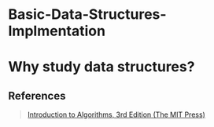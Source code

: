 # Basic-Data-Structures-Implmentation

# Why study data structures?


## References
>[ Introduction to Algorithms, 3rd Edition (The MIT Press) ](https://www.amazon.com/Introduction-Algorithms-3rd-MIT-Press/dp/0262033844)

